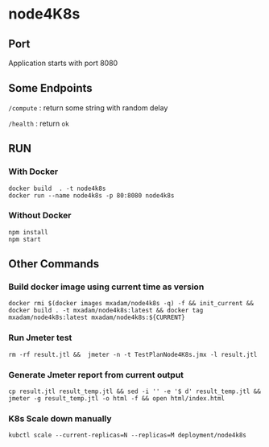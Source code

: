 # node4K8s

## Port

Application starts with port 8080

## Some Endpoints

`/compute` : return some string with random delay

`/health` : return `ok`

## RUN
### With Docker
```
docker build  . -t node4k8s
docker run --name node4k8s -p 80:8080 node4k8s
```

### Without Docker
```
npm install
npm start
```

## Other Commands

### Build docker image using current time as version

```shell script
docker rmi $(docker images mxadam/node4k8s -q) -f && init_current && docker build . -t mxadam/node4k8s:latest && docker tag mxadam/node4k8s:latest mxadam/node4k8s:${CURRENT}
```

### Run Jmeter test

```shell script
rm -rf result.jtl &&  jmeter -n -t TestPlanNode4K8s.jmx -l result.jtl
```

### Generate Jmeter report from current output

```shell script
cp result.jtl result_temp.jtl && sed -i '' -e '$ d' result_temp.jtl && jmeter -g result_temp.jtl -o html -f && open html/index.html
```

### K8s Scale down manually

```shell script
kubctl scale --current-replicas=N --replicas=M deployment/node4k8s
```
